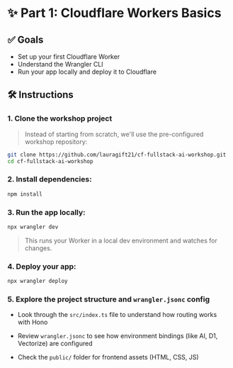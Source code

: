 # ✨ Part 1: Cloudflare Workers Basics

## ✅ Goals
- Set up your first Cloudflare Worker
- Understand the Wrangler CLI
- Run your app locally and deploy it to Cloudflare

## 🛠️ Instructions

### 1. **Clone the workshop project**

> Instead of starting from scratch, we'll use the pre-configured workshop repository:

```bash
git clone https://github.com/lauragift21/cf-fullstack-ai-workshop.git
cd cf-fullstack-ai-workshop
```

### 2. **Install dependencies:**
```bash
npm install
```

### 3. **Run the app locally:**
```bash
npx wrangler dev
```
> This runs your Worker in a local dev environment and watches for changes.

### 4. **Deploy your app:**
```bash
npx wrangler deploy
```

### 5. **Explore the project structure and `wrangler.jsonc` config**

- Look through the `src/index.ts` file to understand how routing works with Hono

- Review `wrangler.jsonc` to see how environment bindings (like AI, D1, Vectorize) are configured

- Check the `public/` folder for frontend assets (HTML, CSS, JS)
